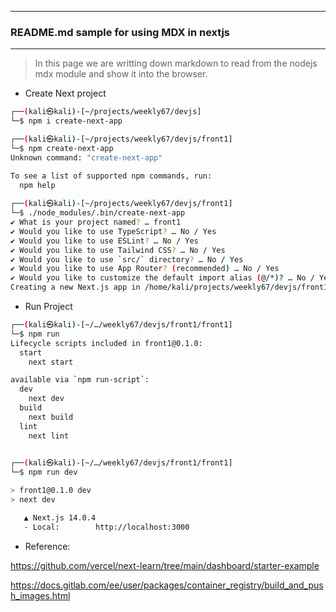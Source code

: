 
---

### README.md sample for using MDX in nextjs

---

> In this page we are writting down markdown to read from the nodejs mdx module and show it into the browser.


- Create Next project

```sh
┌──(kali㉿kali)-[~/projects/weekly67/devjs]
└─$ npm i create-next-app
```

```sh
┌──(kali㉿kali)-[~/projects/weekly67/devjs/front1]
└─$ npm create-next-app  
Unknown command: "create-next-app"

To see a list of supported npm commands, run:
  npm help
                                                                                                                                          
┌──(kali㉿kali)-[~/projects/weekly67/devjs/front1]
└─$ ./node_modules/.bin/create-next-app 
✔ What is your project named? … front1
✔ Would you like to use TypeScript? … No / Yes
✔ Would you like to use ESLint? … No / Yes
✔ Would you like to use Tailwind CSS? … No / Yes
✔ Would you like to use `src/` directory? … No / Yes
✔ Would you like to use App Router? (recommended) … No / Yes
✔ Would you like to customize the default import alias (@/*)? … No / Yes
Creating a new Next.js app in /home/kali/projects/weekly67/devjs/front1/front1.
```

- Run Project

```sh
┌──(kali㉿kali)-[~/…/weekly67/devjs/front1/front1]
└─$ npm run            
Lifecycle scripts included in front1@0.1.0:
  start
    next start

available via `npm run-script`:
  dev
    next dev
  build
    next build
  lint
    next lint

                                                                                                                                          
┌──(kali㉿kali)-[~/…/weekly67/devjs/front1/front1]
└─$ npm run dev 

> front1@0.1.0 dev
> next dev

   ▲ Next.js 14.0.4
   - Local:        http://localhost:3000
```

- Reference: 

https://github.com/vercel/next-learn/tree/main/dashboard/starter-example


https://docs.gitlab.com/ee/user/packages/container_registry/build_and_push_images.html
